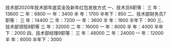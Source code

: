 技术部2020年技术部年底奖金及新年红包发放方式
一、技术员6职等：
三  年：13600
二  年：6800
一  年：3400
半  年：1700
半年下：850
二、技术部财务员7职等：
三  年：14400
二  年：7200
一  年：3600
半  年：1800
半年下：900
三、技术部领班8职等
三  年：32000
二  年：16000
一  年：8000
半  年：4000
半年下：2000
四、技术部经理9职等：
三  年：48000
二  年：24000
一  年：12000
半  年：6000
半年下：3000